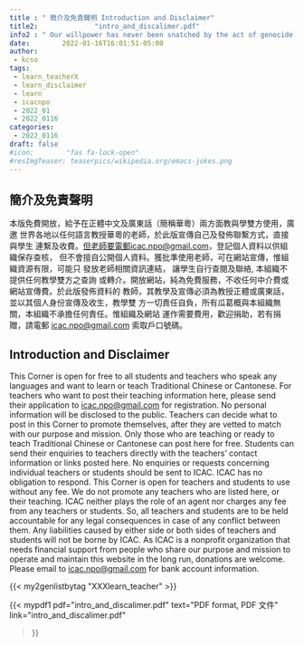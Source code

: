 ```yaml
---
title : " 簡介及免責聲明 Introduction and Disclaimer"
title2:              "intro_and_discalimer.pdf"
info2 : " Our willpower has never been snatched by the act of genocide."
date:        2022-01-16T16:01:51-05:00
author:
 - kcso
tags:
 - learn_teacherX
 - learn_disclaimer
 - learn
 - icacnpo
 - 2022_01
 - 2022_0116
categories:
 - 2022_0116
draft: false
#icon:        "fas fa-lock-open"
#resImgTeaser: teaserpics/wikipedia.org/emacs-jokes.png
---
```



## 簡介及免責聲明

本版免費開放，給予在正體中文及廣東話（簡稱華粵）兩方面教與學雙方使用，廣邀
世界各地以任何語言教授華粵的老師，於此版宣傳自己及發佈聯繫方式，直接與學生
連繫及收費。但老師要電郵icac.npo@gmail.com，登記個人資料以供組織保存查核，
但不會擅自公開個人資料。獲批準使用老師，可在網站宣傳，惟組織資源有限，可能只
發放老師相關資訊連結， 讓學生自行查閱及聯絡, 本組織不提供任何教學雙方之查詢
或轉介。開放網站，純為免費服務，不收任何中介費或網站宣傳費。於此版發佈資料的
教師，其教學及宣傳必須為教授正體或廣東話，並以其個人身份宣傳及收生，教學雙
方一切責任自負，所有瓜葛概與本組織無關，本組織不承擔任何責任。惟組織及網站
運作需要費用，歡迎捐助，若有捐贈，請電郵 icac.npo@gmail.com 索取戶口號碼。

## Introduction and Disclaimer

This Corner is open for free to all students and teachers who speak any languages
and want to learn or teach Traditional Chinese or Cantonese. For teachers who want
to post their teaching information here, please send their application to
icac.npo@gmail.com for registration. No personal information will be disclosed to the
public. Teachers can decide what to post in this Corner to promote themselves, after
they are vetted to match with our purpose and mission. Only those who are teaching
or ready to teach Traditional Chinese or Cantonese can post here for free.
Students can send their enquiries to teachers directly with the teachers’ contact
information or links posted here. No enquiries or requests concerning individual
teachers or students should be sent to ICAC. ICAC has no obligation to respond.
This Corner is open for teachers and students to use without any fee. We do not
promote any teachers who are listed here, or their teaching. ICAC neither plays the
role of an agent nor charges any fee from any teachers or students. So, all teachers
and students are to be held accountable for any legal consequences in case of any
conflict between them. Any liabilities caused by either side or both sides of teachers
and students will not be borne by ICAC.
As ICAC is a nonprofit organization that needs financial support from people who
share our purpose and mission to operate and maintain this website in the long run,
donations are welcome. Please email to icac.npo@gmail.com for bank account
information.


{{< my2genlistbytag "XXXlearn_teacher" >}}



{{< mypdf1 pdf="intro_and_discalimer.pdf"
text="PDF format, PDF 文件"
link="intro_and_discalimer.pdf"
>}}

